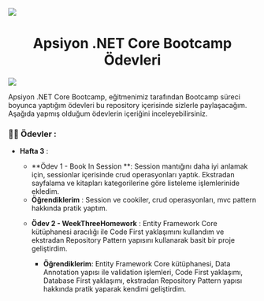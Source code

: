 ![](https://images.unsplash.com/photo-1577648188599-291bb8b831c3?ixid=MnwxMjA3fDB8MHxwaG90by1wYWdlfHx8fGVufDB8fHx8&ixlib=rb-1.2.1&auto=format&fit=crop&w=1516&q=80)

<h1 align="center">Apsiyon .NET Core Bootcamp Ödevleri</h1>

![](https://raw.githubusercontent.com/andreasbm/readme/master/assets/lines/rainbow.png)

Apsiyon .NET Core Bootcamp, eğitmenimiz tarafından Bootcamp süreci boyunca yaptığım ödevleri bu repository içerisinde sizlerle paylaşacağım. Aşağıda yapmış olduğum ödevlerin içeriğini inceleyebilirsiniz.

### :man_student: Ödevler :

* **Hafta 3** : 

  *  **Ödev 1 - Book In Session **: Session mantığını daha iyi anlamak için, sessionlar içerisinde crud operasyonları yaptık.  Ekstradan sayfalama ve kitapları kategorilerine göre listeleme işlemlerinide ekledim.

    - **Öğrendiklerim** :  Session ve cookiler, crud operasyonları, mvc pattern hakkında pratik yaptım.

    

  * **Ödev 2 - WeekThreeHomework** : Entity Framework Core kütüphanesi aracılığı ile Code First yaklaşımını kullandım ve ekstradan Repository Pattern yapısını kullanarak basit bir proje geliştirdim.

    * **Öğrendiklerim**: Entity Framework Core kütüphanesi, Data Annotation yapısı ile validation işlemleri, Code First yaklaşımı, Database First yaklaşımı, ekstradan Repository Pattern yapısı hakkında pratik yaparak kendimi geliştirdim.



